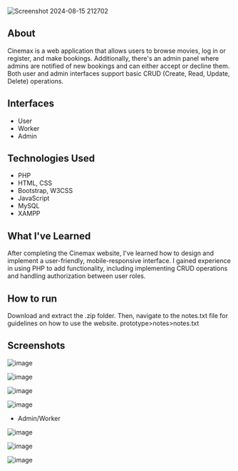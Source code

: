 ![Screenshot 2024-08-15 212702](https://github.com/user-attachments/assets/201de4ca-fbf1-4fe0-82f9-e7f841a76c53)
## About

Cinemax is a web application that allows users to browse movies, log in or register, and make bookings. Additionally, there's an admin panel where admins are notified of new bookings and can either accept or decline them. Both user and admin interfaces support basic CRUD (Create, Read, Update, Delete) operations.


## Interfaces

- User
- Worker
- Admin


## Technologies Used

- PHP
- HTML, CSS
- Bootstrap, W3CSS
- JavaScript
- MySQL
- XAMPP



## What I've Learned

After completing the Cinemax website, I've learned how to design and implement a user-friendly, mobile-responsive interface. I gained experience in using PHP to add functionality, including implementing CRUD operations and handling authorization between user roles.

## How to run

Download and extract the .zip folder. Then, navigate to the notes.txt file for guidelines on how to use the website.
prototype>notes>notes.txt


## Screenshots

![image](https://github.com/user-attachments/assets/2aef5c23-f565-4c3d-a0ee-3757fbfe765e)

![image](https://github.com/user-attachments/assets/60f48ee6-5baf-414a-be83-a441ecd5629e)

![image](https://github.com/user-attachments/assets/acbb9393-1d06-4393-92d4-282ea7a36605)

![image](https://github.com/user-attachments/assets/7a25e198-3419-4405-8d18-64a1a6495169)


- Admin/Worker

![image](https://github.com/user-attachments/assets/7db551f9-2a9b-4550-9778-2d6e03b90ef1)

![image](https://github.com/user-attachments/assets/ebedb8b4-9372-433e-abbf-6fbe8713e4ad)

![image](https://github.com/user-attachments/assets/0f493be8-7d08-4799-a066-ccabb0271f9e)



